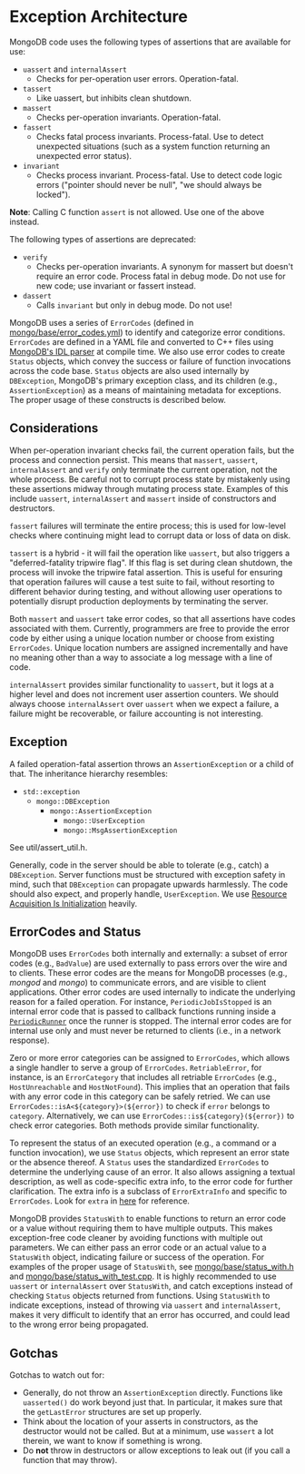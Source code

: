 # Exception Architecture

MongoDB code uses the following types of assertions that are available for use:
-   `uassert` and `internalAssert`
    -   Checks for per-operation user errors. Operation-fatal.
-   `tassert`
    -   Like uassert, but inhibits clean shutdown.
-   `massert`
    -   Checks per-operation invariants. Operation-fatal.
-   `fassert`
    -   Checks fatal process invariants. Process-fatal. Use to detect unexpected situations (such
        as a system function returning an unexpected error status).
-   `invariant`
    -   Checks process invariant. Process-fatal. Use to detect code logic errors ("pointer should
        never be null", "we should always be locked").

__Note__: Calling C function `assert` is not allowed. Use one of the above instead.

The following types of assertions are deprecated:

-   `verify`
    -   Checks per-operation invariants. A synonym for massert but doesn't require an error code.
        Process fatal in debug mode. Do not use for new code; use invariant or fassert instead.
-   `dassert`
    -   Calls `invariant` but only in debug mode. Do not use!

MongoDB uses a series of `ErrorCodes` (defined in [mongo/base/error_codes.yml][error_codes_yml]) to 
identify and categorize error conditions. `ErrorCodes` are defined in a YAML file and converted to 
C++ files using [MongoDB's IDL parser][idlc_py] at compile time. We also use error codes to create 
`Status` objects, which convey the success or failure of function invocations across the code base. 
`Status` objects are also used internally by `DBException`, MongoDB's primary exception class, and 
its children (e.g., `AssertionException`) as a means of maintaining metadata for exceptions. The 
proper usage of these constructs is described below.

## Considerations

When per-operation invariant checks fail, the current operation fails, but the process and
connection persist. This means that `massert`, `uassert`, `internalAssert` and `verify` only 
terminate the current operation, not the whole process. Be careful not to corrupt process state by 
mistakenly using these assertions midway through mutating process state. Examples of this include 
`uassert`, `internalAssert` and `massert` inside of constructors and destructors.

`fassert` failures will terminate the entire process; this is used for low-level checks where
continuing might lead to corrupt data or loss of data on disk.

`tassert` is a hybrid - it will fail the operation like `uassert`, but also triggers a
"deferred-fatality tripwire flag". If this flag is set during clean shutdown, the process will
invoke the tripwire fatal assertion. This is useful for ensuring that operation failures will cause
a test suite to fail, without resorting to different behavior during testing, and without allowing
user operations to potentially disrupt production deployments by terminating the server.

Both `massert` and `uassert` take error codes, so that all assertions have codes associated with 
them. Currently, programmers are free to provide the error code by either using a unique location 
number or choose from existing `ErrorCodes`. Unique location numbers are assigned incrementally and 
have no meaning other than a way to associate a log message with a line of code.

`internalAssert` provides similar functionality to `uassert`, but it logs at a higher level and 
does not increment user assertion counters. We should always choose `internalAssert` over `uassert` 
when we expect a failure, a failure might be recoverable, or failure accounting is not interesting.


## Exception

A failed operation-fatal assertion throws an `AssertionException` or a child of that.
The inheritance hierarchy resembles:

-   `std::exception`
    -   `mongo::DBException`
        -   `mongo::AssertionException`
            -   `mongo::UserException`
            -   `mongo::MsgAssertionException`

See util/assert_util.h.

Generally, code in the server should be able to tolerate (e.g., catch) a `DBException`. Server 
functions must be structured with exception safety in mind, such that `DBException` can propagate 
upwards harmlessly. The code should also expect, and properly handle, `UserException`. We use 
[Resource Acquisition Is Initialization][raii] heavily.

## ErrorCodes and Status

MongoDB uses `ErrorCodes` both internally and externally: a subset of error codes (e.g., 
`BadValue`) are used externally to pass errors over the wire and to clients. These error codes are 
the means for MongoDB processes (e.g., *mongod* and *mongo*) to communicate errors, and are visible 
to client applications. Other error codes are used internally to indicate the underlying reason for 
a failed operation. For instance, `PeriodicJobIsStopped` is an internal error code that is passed 
to callback functions running inside a [`PeriodicRunner`][periodic_runner_h] once the runner is 
stopped. The internal error codes are for internal use only and must never be returned to clients 
(i.e., in a network response).
 
Zero or more error categories can be assigned to `ErrorCodes`, which allows a single handler to 
serve a group of `ErrorCodes`. `RetriableError`, for instance, is an `ErrorCategory` that includes 
all retriable `ErrorCodes` (e.g., `HostUnreachable` and `HostNotFound`). This implies that an 
operation that fails with any error code in this category can be safely retried. We can use 
`ErrorCodes::isA<${category}>(${error})` to check if `error` belongs to `category`. Alternatively, 
we can use `ErrorCodes::is${category}(${error})` to check error categories. Both methods provide 
similar functionality.

To represent the status of an executed operation (e.g., a command or a function invocation), we 
use `Status` objects, which represent an error state or the absence thereof. A `Status` uses the 
standardized `ErrorCodes` to determine the underlying cause of an error. It also allows assigning 
a textual description, as well as code-specific extra info, to the error code for further 
clarification. The extra info is a subclass of `ErrorExtraInfo` and specific to `ErrorCodes`. Look 
for `extra` in [here][error_codes_yml] for reference.

MongoDB provides `StatusWith` to enable functions to return an error code or a value without 
requiring them to have multiple outputs. This makes exception-free code cleaner by avoiding 
functions with multiple out parameters. We can either pass an error code or an actual value to a 
`StatusWith` object, indicating failure or success of the operation. For examples of the proper 
usage of `StatusWith`, see [mongo/base/status_with.h][status_with_h] and 
[mongo/base/status_with_test.cpp][status_with_test_cpp]. It is highly recommended to use `uassert` 
or `internalAssert` over `StatusWith`, and catch exceptions instead of checking `Status` objects 
returned from functions. Using `StatusWith` to indicate exceptions, instead of throwing via 
`uassert` and `internalAssert`, makes it very difficult to identify that an error has occurred, and 
could lead to the wrong error being propagated.

## Gotchas

Gotchas to watch out for:

-   Generally, do not throw an `AssertionException` directly. Functions like `uasserted()` do work
    beyond just that. In particular, it makes sure that the `getLastError` structures are set up
    properly.
-   Think about the location of your asserts in constructors, as the destructor would not be
    called. But at a minimum, use `wassert` a lot therein, we want to know if something is wrong.
-   Do __not__ throw in destructors or allow exceptions to leak out (if you call a function that
    may throw).


[raii]: https://en.wikipedia.org/wiki/Resource_acquisition_is_initialization
[error_codes_yml]: ../src/mongo/base/error_codes.yml
[periodic_runner_h]: ../src/mongo/util/periodic_runner.h
[status_with_h]: ../src/mongo/base/status_with.h
[idlc_py]: ../buildscripts/idl/idlc.py
[status_with_test_cpp]: ../src/mongo/base/status_with_test.cpp

